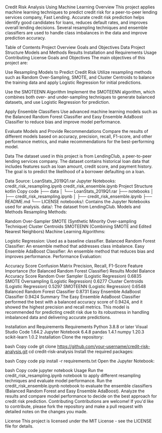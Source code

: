 Credit Risk Analysis Using Machine Learning
Overview
This project applies machine learning techniques to predict credit risk for a peer-to-peer lending services company, Fast Lending. Accurate credit risk prediction helps identify good candidates for loans, reduces default rates, and improves overall lending decisions. Several resampling techniques and ensemble classifiers are used to handle class imbalances in the data and improve prediction accuracy.

Table of Contents
Project Overview
Goals and Objectives
Data
Project Structure
Models and Methods
Results
Installation and Requirements
Usage
Contributing
License
Goals and Objectives
The main objectives of this project are:

Use Resampling Models to Predict Credit Risk
Utilize resampling methods such as Random Over-Sampling, SMOTE, and Cluster Centroids to balance the training data and apply Logistic Regression for initial predictions.

Use the SMOTEENN Algorithm
Implement the SMOTEENN algorithm, which combines both over- and under-sampling techniques to generate balanced datasets, and use Logistic Regression for prediction.

Apply Ensemble Classifiers
Use advanced machine learning models such as the Balanced Random Forest Classifier and Easy Ensemble AdaBoost Classifier to reduce bias and improve model performance.

Evaluate Models and Provide Recommendations
Compare the results of different models based on accuracy, precision, recall, F1-score, and other performance metrics, and make recommendations for the best-performing model.

Data
The dataset used in this project is from LendingClub, a peer-to-peer lending services company. The dataset contains historical loan data that includes features such as loan amount, credit score, and payment history. The goal is to predict the likelihood of a borrower defaulting on a loan.

Data Source: LoanStats_2019Q1.rar
Jupyter Notebooks:
credit_risk_resampling.ipynb
credit_risk_ensemble.ipynb
Project Structure
kotlin
Copy code
├── data
│   └── LoanStats_2019Q1.rar
├── notebooks
│   ├── credit_risk_resampling.ipynb
│   ├── credit_risk_ensemble.ipynb
├── README.md
└── LICENSE
notebooks/: Contains the Jupyter Notebooks used for analysis.
data/: The dataset from LendingClub.
Models and Methods
Resampling Methods:

Random Over-Sampler
SMOTE (Synthetic Minority Over-sampling Technique)
Cluster Centroids
SMOTEENN (Combining SMOTE and Edited Nearest Neighbors)
Machine Learning Algorithms:

Logistic Regression: Used as a baseline classifier.
Balanced Random Forest Classifier: An ensemble method that addresses class imbalance.
Easy Ensemble AdaBoost Classifier: An ensemble method that reduces bias and improves performance.
Performance Evaluation:

Accuracy Score
Confusion Matrix
Precision, Recall, F1-Score
Feature Importance (for Balanced Random Forest Classifier)
Results
Model	Balance Accuracy Score
Random Over Sampler (Logistic Regression)	0.6835
SMOTE Oversampling (Logistic Regression)	0.6277
Cluster Centroids (Logistic Regression)	0.5297
SMOTEENN (Logistic Regression)	0.6548
Balanced Random Forest Classifier	0.8731
Easy Ensemble AdaBoost Classifier	0.9424
Summary
The Easy Ensemble AdaBoost Classifier performed the best with a balanced accuracy score of 0.9424, and it showed the highest precision and recall metrics. This model is recommended for predicting credit risk due to its robustness in handling imbalanced data and delivering accurate predictions.

Installation and Requirements
Requirements
Python 3.8.8 or later
Visual Studio Code 1.64.2
Jupyter Notebook 6.4.8
pandas 1.4.1
numpy 1.20.3
scikit-learn 1.0.2
Installation
Clone the repository:

bash
Copy code
git clone https://github.com/your-username/credit-risk-analysis.git
cd credit-risk-analysis
Install the required packages:

bash
Copy code
pip install -r requirements.txt
Open the Jupyter Notebook:

bash
Copy code
jupyter notebook
Usage
Run the credit_risk_resampling.ipynb notebook to apply different resampling techniques and evaluate model performance.
Run the credit_risk_ensemble.ipynb notebook to evaluate the ensemble classifiers (Balanced Random Forest and Easy Ensemble AdaBoost).
Analyze the results and compare model performance to decide on the best approach for credit risk prediction.
Contributing
Contributions are welcome! If you'd like to contribute, please fork the repository and make a pull request with detailed notes on the changes you made.

License
This project is licensed under the MIT License - see the LICENSE file for details.
